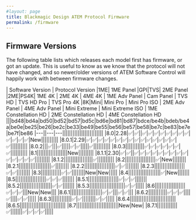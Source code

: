 ```yaml
---
#layout: page
title: Blackmagic Design ATEM Protocol Firmware
permalink: /firmware
---
```

## Firmware Versions

The following table lists which releases each model first has firmware, or got an update. This is useful to know as we know that the protocol will not have changed, and so newer/older versions of ATEM Software Control will happily work with between firmware changes.

| Software Version | Protocol Version |1ME| 1ME Panel |GPI|TVS| 2ME Panel |2ME|PS4K| 1ME 4K | 2ME 4K | 4ME 4K | 1ME Adv Panel | Cam Panel | TVS HD | TVS HD Pro | TVS Pro 4K |8K|Mini| Mini Pro | Mini Pro ISO | 2ME Adv Panel | 4ME Adv Panel | Mini Extreme | Mini Extreme ISO | 1ME Constellation HD | 2ME Constellation HD | 4ME Constellation HD 
|||bd48|bd4a|bd50|bd52|bd57|bd5c|bd6e|bd81|bd87|bdce/be4b|bdeb/be4a|be0e|be25|be26|be2c|be33|be49|be55|be56|be57|be58|be7c|be83|be7e|be7f|be86
|---||---|---||||||||||||||||||||||||
|8.0|2.28|✅|✅||✅|✅|✅|✅|✅|✅|✅|✅|✅|✅|✅|✅|New||||||||||
|8.0.1|2.29|✅|✅|✅|✅|✅|✅|✅|✅|✅|✅|✅|✅|✅|✅|✅|✅||||||||||
|8.0.2|||✅|||✅|||||✅|✅|||||✅||||||||||
|8.0.3|||||||||||✅|✅|✅|✅|✅|✅|✅||||||||||
|8.1||||||||||||||||||New|||||||||
|8.1.1|2.30|✅|✅||✅|✅|✅|✅|✅|✅|✅|✅|✅|✅|✅|✅|✅|✅|||||||||
|8.1.2|||||||||||||||||✅||||||||||
|8.2||||||||||||||||||✅|New||||||||
|8.2.1|||||||||||||||||||✅||||||||
|8.2.2||||||||||||||||||✅|✅||||||||
|8.2.3||||||||||||||||||✅|✅||||||||
|8.3||||||||||||✅|✅||||||||New|New|||||
|8.4|||||||||||||||||||✅|New|||||||
|8.5||||||||||||||||||✅|✅|✅|||||||
|8.5.1||||||||||||||||||✅|✅|✅|||||||
|8.5.2|||||||||||||||||||✅|✅|||||||
|8.5.3|||||||||||||||||||||✅|✅|||||
|8.6||||||||||||||||||✅|✅|✅|||New|New|||
|8.6.1|||||||||||||||||||✅|✅|||✅|✅|||
|8.6.2|||||||||||✅|✅|✅||||✅||||✅|✅|||||
|8.6.3||||||||||||✅|✅||||||||✅|✅|||||
|8.6.4|||||||||||||||||||||||||||
|8.6.5|||||||||||||||||||||||||||
|8.7|||||||||||||||||||||||||New|New|
|8.7.1||||||||||||✅|||||||✅|✅|✅|✅|||||

